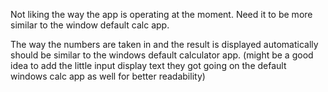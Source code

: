 Not liking the way the app is operating at the moment. Need it to be more similar to the window default calc app. 

The way the numbers are taken in and the result is displayed automatically should be similar to the windows default calculator app. (might be a good idea to add the little input display text they got going on the default windows calc app as well for better readability)